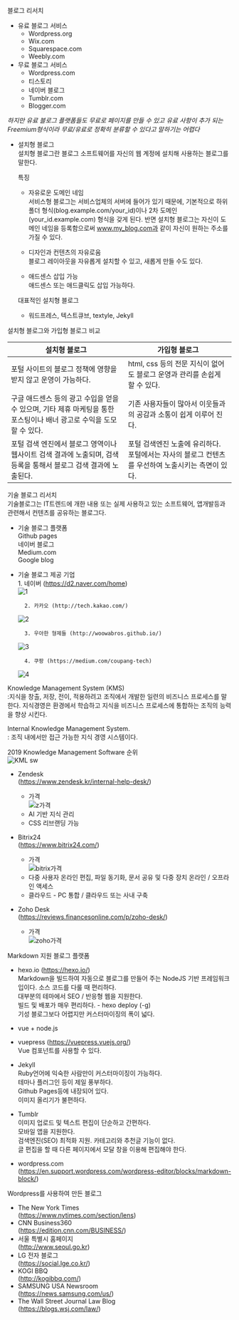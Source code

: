 블로그 리서치  
* 유료 블로그 서비스  
    * Wordpress.org  
    * Wix.com  
     * Squarespace.com  
     * Weebly.com  
* 무료 블로그 서비스  
     * Wordpress.com  
     * 티스토리  
     * 네이버 블로그  
     * Tumblr.com  
     * Blogger.com  

*하지만 유료 블로그 플랫폼들도 무료로 페이지를 만들 수 있고 유료 사항이 추가 되는 Freemium형식이라 무료/유료로 정확히 분류할 수 있다고 말하기는 어렵다*

* 설치형 블로그   
        설치형 블로그란 블로그 소프트웨어를 자신의 웹 계정에 설치해 사용하는 블로그를 말한다.  

    특징  
    * 자유로운 도메인 네임  
        서비스형 블로그는 서비스업체의 서버에 들어가 있기 때문에, 기본적으로 하위 폴더 형식(blog.example.com/your_id)이나 2차 도메인(your_id.example.com) 형식을 갖게 된다. 반면 설치형 블로그는 자신이 도메인 네임을 등록함으로써 www.my_blog.com과 같이 자신이 원하는 주소를 가질 수 있다.  

     * 디자인과 컨텐츠의 자유로움  
        블로그 레이아웃을 자유롭게 설치할 수 있고, 새롭게 만들 수도 있다.  

     * 애드센스 삽입 가능  
        애드센스 또는 애드클릭도 삽입 가능하다.

    대표적인 설치형 블로그  
    * 워드프레스, 텍스트큐브, textyle, Jekyll  


설치형 블로그와 가입형 블로그 비교  

설치형 블로그 | 가입형 블로그
-------------- | --------------  
포털 사이트의 블로그 정책에 영향을 받지 않고 운영이 가능하다. | html, css 등의 전문 지식이 없어도 블로그 운영과 관리를 손쉽게 할 수 있다.  
구글 애드센스 등의 광고 수입을 얻을 수 있으며, 기타 제휴 마케팅을 통한 포스팅이나 배너 광고로 수익을 도모할 수 있다.  | 기존 사용자들이 많아서 이웃들과의 공감과 소통이 쉽게 이루어 진다.  
포털 검색 엔진에서 블로그 영역이나 웹사이트 검색 결과에 노출되며, 검색등록을 통해서 블로그 검색 결과에 노출된다.  | 포털 검색엔진 노출에 유리하다. 포털에서는 자사의 블로그 컨텐츠를 우선하여 노출시키는 측면이 있다.  




기술 블로그 리서치  
    기술블로그는 IT트렌드에 개한 내용 또는 실제 사용하고 있는 소프트웨어, 앱개발등과 관련해서 컨텐츠를 공유하는 블로그다.  
    
 * 기술 블로그 플랫폼  
    Github pages  
    네이버 블로그  
    Medium.com  
    Google blog  
    
* 기술 블로그 제공 기업  
        1. 네이버 (https://d2.naver.com/home)  
    ![1](https://user-images.githubusercontent.com/49367190/60791232-23db7380-a19e-11e9-8488-d1237cdd78e2.JPG)  

        2. 카카오 (http://tech.kakao.com/)  
    ![2](https://user-images.githubusercontent.com/49367190/60791234-250ca080-a19e-11e9-828c-a38e5eb281d7.JPG)  

        3. 우아한 형제들 (http://woowabros.github.io/)  
    ![3](https://user-images.githubusercontent.com/49367190/60791241-26d66400-a19e-11e9-9737-0c55462a5552.JPG)  
        
        4. 쿠팡 (https://medium.com/coupang-tech)  
    ![4](https://user-images.githubusercontent.com/49367190/60791354-73ba3a80-a19e-11e9-8d69-6ff0789e4236.JPG)  

Knowledge Management System (KMS)  
 :지식을 창출, 저장, 전이, 적용하려고 조직에서 개발한 일련의 비즈니스 프로세스를 말한다. 지식경영은 환경에서 학습하고 지식을 비즈니스 프로세스에 통합하는 조직의 능력을 향상 시킨다. 

 Internal Knowledge Management System.  
  :  조직 내에서만 접근 가능한 지식 경영 시스템이다.  

2019 Knowledge Management Software 순위  
![KML sw](https://user-images.githubusercontent.com/49367190/61029884-10771500-a3f7-11e9-8198-f14b8376cd04.JPG)  
* Zendesk  
 (https://www.zendesk.kr/internal-help-desk/)  
  * 가격  
![z가격](https://user-images.githubusercontent.com/49367190/61031053-b297fc80-a3f9-11e9-91e5-4df045bee40b.JPG)
  * AI 기반 지식 관리  
  * CSS 리브랜딩 가능  

* Bitrix24  
  (https://www.bitrix24.com/)  
  * 가격  
 ![bitrix가격](https://user-images.githubusercontent.com/49367190/61031056-b3c92980-a3f9-11e9-9603-f0bce10aa3d1.JPG)   
  * 다중 사용자 온라인 편집, 파일 동기화, 문서 공유 및 다중 장치 온라인 / 오프라인 액세스  
  * 클라우드 - PC 통합 / 클라우드 또는 사내 구축  

* Zoho Desk  
   (https://reviews.financesonline.com/p/zoho-desk/)  
   * 가격  
![zoho가격](https://user-images.githubusercontent.com/49367190/61031204-fa1e8880-a3f9-11e9-8b13-98bb567828e8.JPG)  

Markdown 지원 블로그 플랫폼  
* hexo.io (https://hexo.io/)  
      Markdown을 빌드하여 자동으로 블로그를 만들어 주는 NodeJS 기반 프레임워크입이다. 소스 코드를 다룰 때 편리하다.  
      대부분의 테마에서 SEO / 반응형 웹을 지원한다.  
      빌드 및 배포가 매우 편리하다. - hexo deploy (-g)  
      기성 블로그보다 어렵지만 커스터마이징의 폭이 넓다.  

* vue + node.js  

* vuepress  (https://vuepress.vuejs.org/)  
      Vue 컴포넌트를 사용할 수 있다.   
    
* Jekyll  
      Ruby언어에 익숙한 사람만이 커스터마이징이 가능하다.  
      테마나 플러그인 등이 제일 풍부하다.  
      Github Pages등에 내장되어 있다.  
      이미지 올리기가 불편하다.  

* Tumblr  
      이미지 업로드 및 텍스트 편집이 단순하고 간편하다.  
      모바일 앱을 지원한다.  
      검색엔진(SEO) 최적화 지원.
      카테고리와 추천글 기능이 없다.  
      글 편집을 할 때 다른 페이지에서 모달 창을 이용해 편집해야 한다.  

* wordpress.com  
    (https://en.support.wordpress.com/wordpress-editor/blocks/markdown-block/) 


Wordpress를 사용하여 만든 블로그  
 * The New York Times  
  (https://www.nytimes.com/section/lens)  
 * CNN Business360  
   (https://edition.cnn.com/BUSINESS/)  
 * 서울 특별시 홈페이지  
   (http://www.seoul.go.kr)
 * LG 전자 블로그  
   (https://social.lge.co.kr/)
 * KOGI BBQ  
   (http://kogibbq.com/)  
 * SAMSUNG USA Newsroom  
   (https://news.samsung.com/us/)  
 * The Wall Street Journal Law Blog  
   (https://blogs.wsj.com/law/)  
